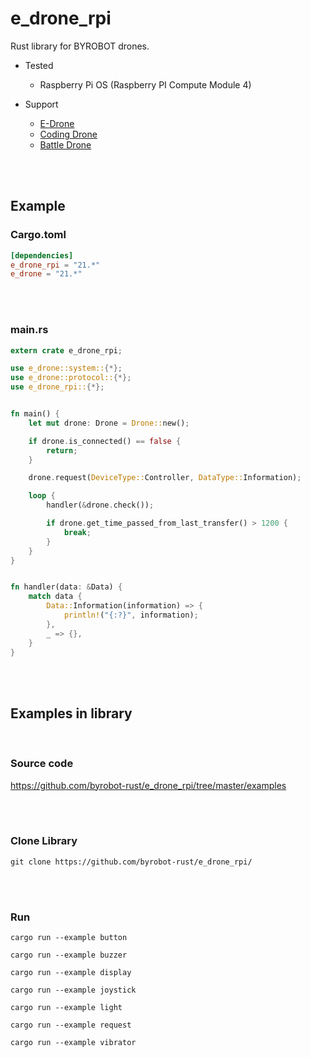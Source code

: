 # e_drone_rpi
Rust library for BYROBOT drones.

* Tested
  - Raspberry Pi OS (Raspberry PI Compute Module 4)

* Support
  - [E-Drone](http://dev.byrobot.co.kr/documents/kr/products/e_drone/)
  - [Coding Drone](http://dev.byrobot.co.kr/documents/kr/products/coding_drone/)
  - [Battle Drone](http://dev.byrobot.co.kr/documents/kr/products/battle_drone/)


<br>
<br>


## Example

### Cargo.toml
```toml
[dependencies]
e_drone_rpi = "21.*"
e_drone = "21.*"
```


<br>
<br>


### main.rs
```rust
extern crate e_drone_rpi;

use e_drone::system::{*};
use e_drone::protocol::{*};
use e_drone_rpi::{*};


fn main() {
    let mut drone: Drone = Drone::new();

    if drone.is_connected() == false {
        return;
    }

    drone.request(DeviceType::Controller, DataType::Information);

    loop {
        handler(&drone.check());

        if drone.get_time_passed_from_last_transfer() > 1200 {
            break;
        }
    }
}


fn handler(data: &Data) {
    match data {
        Data::Information(information) => {
            println!("{:?}", information);
        },
        _ => {},
    }
}
```


<br>
<br>



## Examples in library

<br>

### Source code

https://github.com/byrobot-rust/e_drone_rpi/tree/master/examples


<br>
<br>


### Clone Library

```
git clone https://github.com/byrobot-rust/e_drone_rpi/
```


<br>
<br>


### Run
```
cargo run --example button
```
```
cargo run --example buzzer
```
```
cargo run --example display
```
```
cargo run --example joystick
```
```
cargo run --example light
```
```
cargo run --example request
```
```
cargo run --example vibrator
```


